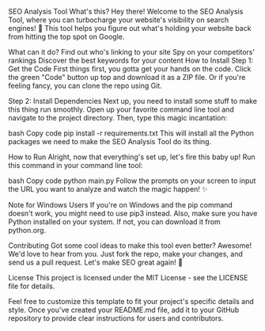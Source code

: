 SEO Analysis Tool
What's this?
Hey there! Welcome to the SEO Analysis Tool, where you can turbocharge your website's visibility on search engines! 🚀 This tool helps you figure out what's holding your website back from hitting the top spot on Google.

What can it do?
Find out who's linking to your site
Spy on your competitors' rankings
Discover the best keywords for your content
How to Install
Step 1: Get the Code
First things first, you gotta get your hands on the code. Click the green "Code" button up top and download it as a ZIP file. Or if you're feeling fancy, you can clone the repo using Git.

Step 2: Install Dependencies
Next up, you need to install some stuff to make this thing run smoothly. Open up your favorite command line tool and navigate to the project directory. Then, type this magic incantation:

bash
Copy code
pip install -r requirements.txt
This will install all the Python packages we need to make the SEO Analysis Tool do its thing.

How to Run
Alright, now that everything's set up, let's fire this baby up! Run this command in your command line tool:

bash
Copy code
python main.py
Follow the prompts on your screen to input the URL you want to analyze and watch the magic happen! ✨

Note for Windows Users
If you're on Windows and the pip command doesn't work, you might need to use pip3 instead. Also, make sure you have Python installed on your system. If not, you can download it from python.org.

Contributing
Got some cool ideas to make this tool even better? Awesome! We'd love to hear from you. Just fork the repo, make your changes, and send us a pull request. Let's make SEO great again! 💪

License
This project is licensed under the MIT License - see the LICENSE file for details.

Feel free to customize this template to fit your project's specific details and style. Once you've created your README.md file, add it to your GitHub repository to provide clear instructions for users and contributors.